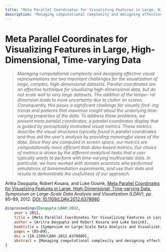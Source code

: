 ```yaml
---
title: "Meta Parallel Coordinates for Visualizing Features in Large, High-Dimensional, Time-varying Data"
description: "Managing computational complexity and designing effective visual representations are two important challenges for the visualization of large, complex, high-dimensional datasets. Parallel coordinates are an effective technique for visualizing high-dimensional data, but do not scale well to very large datasets. The addition of the tempo- ral dimension leads to more uncertainty due to clutter on screen. Consequently, this poses a significant challenge for visually find- ing trends and patterns that maximize insight about the underlying time-varying properties of the data. To address these problems, we present meta parallel coordinates, a parallel coordinates display that is guided by perceptually motivated visual metrics. These metrics describe the visual structures typically found in parallel coordinates and thus aid the user’s analysis by providing meaningful views of the data. Since they are computed in screen space, our metrics are computationally more efficient than data-based metrics. Our choice of metrics is driven by the different analytical tasks that a user typically wants to perform with time-varying multivariate data. In particular, we have worked with domain scientists who performed simulations of bioremediation experiments, and use their data and results to demonstrate the usefulness of our approach."
---
```


# Meta Parallel Coordinates for Visualizing Features in Large, High-Dimensional, Time-varying Data

> _Managing computational complexity and designing effective visual representations are two important challenges for the visualization of large, complex, high-dimensional datasets. Parallel coordinates are an effective technique for visualizing high-dimensional data, but do not scale well to very large datasets. The addition of the tempo- ral dimension leads to more uncertainty due to clutter on screen. Consequently, this poses a significant challenge for visually find- ing trends and patterns that maximize insight about the underlying time-varying properties of the data. To address these problems, we present meta parallel coordinates, a parallel coordinates display that is guided by perceptually motivated visual metrics. These metrics describe the visual structures typically found in parallel coordinates and thus aid the user’s analysis by providing meaningful views of the data. Since they are computed in screen space, our metrics are computationally more efficient than data-based metrics. Our choice of metrics is driven by the different analytical tasks that a user typically wants to perform with time-varying multivariate data. In particular, we have worked with domain scientists who performed simulations of bioremediation experiments, and use their data and results to demonstrate the usefulness of our approach._

Aritra Dasgupta, Robert Kosara, and Luke Gosink, <a href="https://media.eagereyes.org/papers/2012/Dasgupta-LDAV-2012.pdf" target="_blank">Meta Parallel Coordinates for Visualizing Features in Large, High-Dimensional, Time-varying Data</a>, _Symposium on Large-Scale Data Analysis and Visualization (LDAV)_, pp. 85–89, 2012. <a href="https://dx.doi.org/10.1109/LDAV.2012.6378980" target="_new">DOI: 10.1109/LDAV.2012.6378980</a>


```bibtex
@inproceedings{Dasgupta:LDAV:2012,
	year = 2012,
	title = {Meta Parallel Coordinates for Visualizing Features in Large, High-Dimensional, Time-varying Data},
	author = {Aritra Dasgupta and Robert Kosara and Luke Gosink},
	booktitle = {Symposium on Large-Scale Data Analysis and Visualization (LDAV)},
	pages = {85–89},
	doi = {10.1109/LDAV.2012.6378980},
	abstract = {Managing computational complexity and designing effective visual representations are two important challenges for the visualization of large, complex, high-dimensional datasets. Parallel coordinates are an effective technique for visualizing high-dimensional data, but do not scale well to very large datasets. The addition of the tempo- ral dimension leads to more uncertainty due to clutter on screen. Consequently, this poses a significant challenge for visually find- ing trends and patterns that maximize insight about the underlying time-varying properties of the data. To address these problems, we present meta parallel coordinates, a parallel coordinates display that is guided by perceptually motivated visual metrics. These metrics describe the visual structures typically found in parallel coordinates and thus aid the user’s analysis by providing meaningful views of the data. Since they are computed in screen space, our metrics are computationally more efficient than data-based metrics. Our choice of metrics is driven by the different analytical tasks that a user typically wants to perform with time-varying multivariate data. In particular, we have worked with domain scientists who performed simulations of bioremediation experiments, and use their data and results to demonstrate the usefulness of our approach.},
}
```

